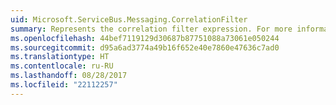 ```yaml
---
uid: Microsoft.ServiceBus.Messaging.CorrelationFilter
summary: Represents the correlation filter expression. For more information about filters, see the [Topic Filters](https://github.com/Azure-Samples/azure-servicebus-messaging-samples/blob/master/TopicFilters/readme.md#what-are-subscription-filters) sample.
ms.openlocfilehash: 44bef7119129d30687b87751088a73061e050244
ms.sourcegitcommit: d95a6ad3774a49b16f652e40e7860e47636c7ad0
ms.translationtype: HT
ms.contentlocale: ru-RU
ms.lasthandoff: 08/28/2017
ms.locfileid: "22112257"
---
```

